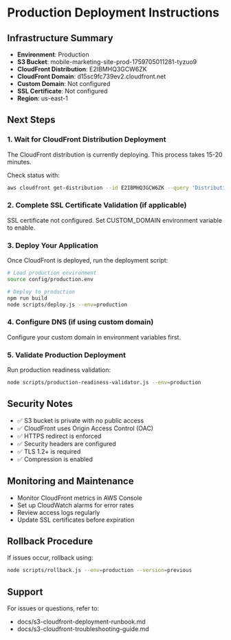 # Production Deployment Instructions

## Infrastructure Summary

- **Environment**: Production
- **S3 Bucket**: mobile-marketing-site-prod-1759705011281-tyzuo9
- **CloudFront Distribution**: E2IBMHQ3GCW6ZK
- **CloudFront Domain**: d15sc9fc739ev2.cloudfront.net
- **Custom Domain**: Not configured
- **SSL Certificate**: Not configured
- **Region**: us-east-1

## Next Steps

### 1. Wait for CloudFront Distribution Deployment

The CloudFront distribution is currently deploying. This process takes 15-20
minutes.

Check status with:

```bash
aws cloudfront get-distribution --id E2IBMHQ3GCW6ZK --query 'Distribution.Status'
```

### 2. Complete SSL Certificate Validation (if applicable)

SSL certificate not configured. Set CUSTOM_DOMAIN environment variable to
enable.

### 3. Deploy Your Application

Once CloudFront is deployed, run the deployment script:

```bash
# Load production environment
source config/production.env

# Deploy to production
npm run build
node scripts/deploy.js --env=production
```

### 4. Configure DNS (if using custom domain)

Configure your custom domain in environment variables first.

### 5. Validate Production Deployment

Run production readiness validation:

```bash
node scripts/production-readiness-validator.js --env=production
```

## Security Notes

- ✅ S3 bucket is private with no public access
- ✅ CloudFront uses Origin Access Control (OAC)
- ✅ HTTPS redirect is enforced
- ✅ Security headers are configured
- ✅ TLS 1.2+ is required
- ✅ Compression is enabled

## Monitoring and Maintenance

- Monitor CloudFront metrics in AWS Console
- Set up CloudWatch alarms for error rates
- Review access logs regularly
- Update SSL certificates before expiration

## Rollback Procedure

If issues occur, rollback using:

```bash
node scripts/rollback.js --env=production --version=previous
```

## Support

For issues or questions, refer to:

- docs/s3-cloudfront-deployment-runbook.md
- docs/s3-cloudfront-troubleshooting-guide.md
